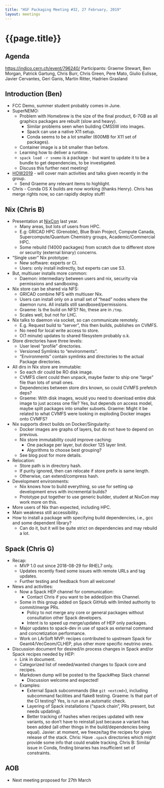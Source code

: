 ```yaml
---
title: "HSF Packaging Meeting #32, 27 February, 2019"
layout: meetings
---
```


# {{page.title}}

## Agenda
[<span class="underline">https://indico.cern.ch/event/796240/</span>](https://indico.cern.ch/event/796240/)
Participants: Graeme Stewart, Ben Morgan, Patrick Gartung, Chris Burr,
Chris Green, Pere Mato, Giulio Eulisse, Javier Cervantes, Geri Ganis,
Martin Ritter, Hadrien Grasland

## Introduction (Ben)
  - FCC Demo, summer student probably comes in June.
  - SuperNEMO:
      - Problem with Homebrew is the size of the final product, 6-7GB
        as all graphics packages are rebuilt (slow and heavy).
          - Similar problems seen when building CMSSW into images.
          - Spack can use a native X11 setup.
          - Conda seems to be a lot smaller (600MB for X11 set of
            packages).
      - Container image is a bit smaller than before.
      - Learning how to deliver a runtime.
      - `spack load -r snemo` is a package - but want to update it to
        be a bundle to get dependencies, to be investigated.
      - Discuss this further next meeting!
  - [HOW2019](https://indico.cern.ch/event/759388/) - will cover main activities and talks given recently in
    the group.
      - Send Graeme any relevant items to highlight.
  - Chris - Conda OS X builds are now working (thanks Henry). Chris
    has merge rights now, so can rapidly deploy stuff!

## Nix (Chris B)
  - Presentation at
    [<span class="underline">NixCon</span>](https://nixcon2018.org)
    last year.
      - Many areas, but lots of users from HPC.
      - E.g: GRICAD HPC (Grenoble), Blue Brain Project, Compute
        Canada, Supercompute/Quantum Chemistry groups,
        Academic/Commercial HPC.
      - Some rebuild (14000 packages) from scratch due to different
        store or security (external binary) concerns.
  - “Single user” Nix prototype:
      - New software: experts or CI.
      - Users: only install indirectly, but experts can use S3.
  - But, multiuser installs more common:
      - Daemon: intermediary between users and nix, security via
        permissions and sandboxing.
  - Nix store can be shared via NFS:
      - GRICAD combine NFS with multiuser Nix.
      - Users can install only on a small set of “head” nodes where
        the daemon runs. All installs still sandboxed/permissions.
      - Graeme: Is the build on NFS? No, these are in `/tmp`.
      - Scales well, but not for LHC.
  - Nix talks to daemon via socket, so can communicate remotely.
      - E.g. Request build to “server”, this then builds, publishes on
        CVMFS.
      - No need for local write access to store.
      - O(1 minute) updates to shared filesystem probably o.k.
  - Store directories have three levels:
      - User level “profile” directories.
      - Versioned Symlinks to “environments”.
      - “Environments” contain symlinks and directories to the actual Package directories.
  - All dirs in Nix store are immutable:
      - So each dir could be RO disk image.
      - CVMFS client could then unpack, maybe faster to ship one
        “large” file than lots of small ones.
      - Dependencies between store dirs known, so could CVMFS prefetch
        deps?
      - Graeme: With disk images, would you need to download entire
        disk image to just access one file? Yes, but depends on access
        model, maybe split packages into smaller subsets. Graeme:
        Might it be related to what CVMFS were looking in exploding
        Docker images onto CVMFS?
  - Nix supports direct builds on Docker/Singularity:
      - Docker images are graphs of layers, but do not have to depend
        on previous.
      - Nix store immutability could improve caching:
          - One package per layer, but docker 125 layer limit.
          - Algorithms to choose best grouping?
      - See blog post for more details.
  - Relocation:
      - Store path is in directory hash.
      - If purity ignored, then can relocate if store prefix is same
        length.
      - Otherwise, can extend/compress hash.
  - Development environments:
      - Nix knows how to build everything, so use for setting up
        development envs with incremental builds?
      - Prototype put together to use generic builder, student at
        NixCon may work more on this.
  - More users of Nix than expected, including HPC.
  - Main weakness still accessibility.
  - How to install a package with specifying build dependencies, i.e.,
    gcc and some dependent library?
      - Can do it, but it will be quite strict on dependencies and may
        rebuild a lot.

## Spack (Chris G)
  - Recap:
      - MVP 1.0 out since 2018-08-29 for RHEL7 only.
      - Updates recently fixed some issues with remote URLs and tag
        updates.
      - Further testing and feedback from all welcome!
  - News and activities:
      - Now a Spack HEP channel for communication:
          - Contact Chris if you want to be added/join this Channel.
      - Some in this group added on Spack GitHub with limited
        authority to commit/merge PRs.
          - Policy to not merge any core or general packages without
            consultation other Spack developers.
          - Intent is to speed up merge/updates of HEP only packages.
      - Major updates to spack-dev in use of spack as external command
        and concretization performance.
      - Work on LArSoft MVP: recipes contributed to upstream Spack for
        Geant4/VecGeom/CLHEP, plus other more specific neutrino ones.
  - Discussion document for desired/in process changes in Spack and/or
    Spack recipes needed by HEP:
      - Link in document.
      - Categorized list of needed/wanted changes to Spack core and
        recipes.
      - Markdown dump will be posted to the Spack\#hep Slack channel
          - Discussion welcome and expected!
      - Examples:
          - External Spack subcommands (like `git <extcmd>`),
            including subcommand facilities and flake8 testing.
            Graeme: Is that part of the CI testing? Yes, is run as an
            automatic check.
          - Layering of Spack installations (“spack chain”, PRs
            present, but needs updating).
          - Better tracking of hashes when recipes updated with new
            variants, so don’t have to reinstall just because a
            variant has been added (all other things in the
            build/dependencies being equal). Javier: at moment, we
            freeze/tag the recipes for given release of the stack.
            Chris: Have `.spack` directories which might provide some
            info that could enable tracking. Chris B: Similar issue in
            Conda, finding binaries has insufficient set of
            constraints.

## AOB
  - Next meeting proposed for 27th March

